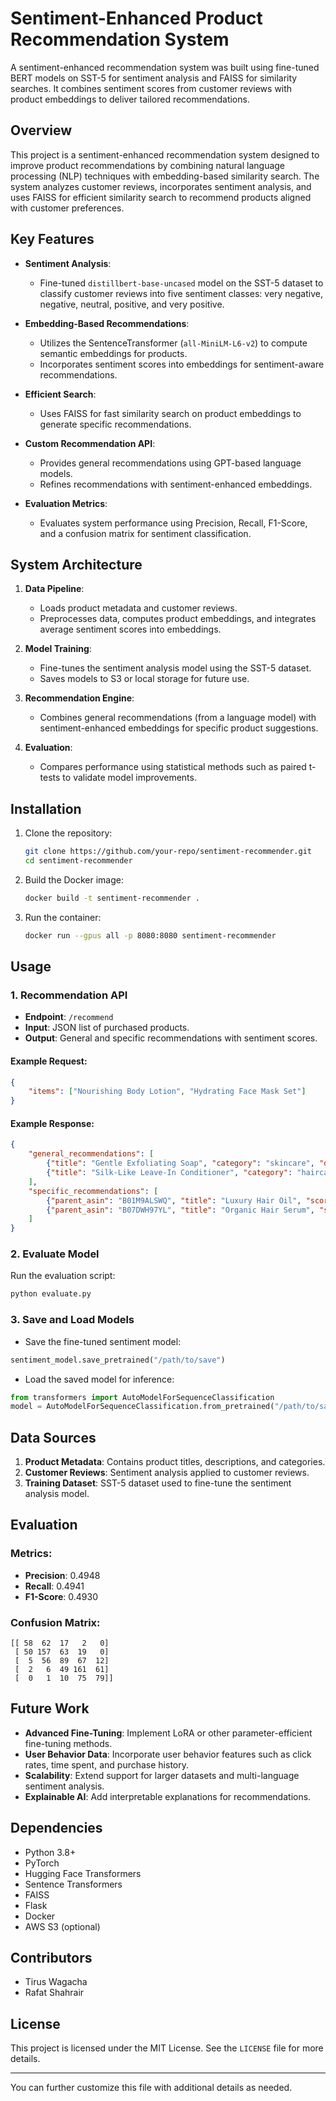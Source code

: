 
# Sentiment-Enhanced Product Recommendation System
A sentiment-enhanced recommendation system was built using fine-tuned BERT models on SST-5 for sentiment analysis and FAISS for similarity searches. It combines sentiment scores from customer reviews with product embeddings to deliver tailored recommendations.

## Overview

This project is a sentiment-enhanced recommendation system designed to improve product recommendations by combining natural language processing (NLP) techniques with embedding-based similarity search. The system analyzes customer reviews, incorporates sentiment analysis, and uses FAISS for efficient similarity search to recommend products aligned with customer preferences.

## Key Features

- **Sentiment Analysis**: 
  - Fine-tuned `distillbert-base-uncased` model on the SST-5 dataset to classify customer reviews into five sentiment classes: very negative, negative, neutral, positive, and very positive.
  
- **Embedding-Based Recommendations**:
  - Utilizes the SentenceTransformer (`all-MiniLM-L6-v2`) to compute semantic embeddings for products.
  - Incorporates sentiment scores into embeddings for sentiment-aware recommendations.
  
- **Efficient Search**:
  - Uses FAISS for fast similarity search on product embeddings to generate specific recommendations.

- **Custom Recommendation API**:
  - Provides general recommendations using GPT-based language models.
  - Refines recommendations with sentiment-enhanced embeddings.

- **Evaluation Metrics**:
  - Evaluates system performance using Precision, Recall, F1-Score, and a confusion matrix for sentiment classification.

## System Architecture

1. **Data Pipeline**:
   - Loads product metadata and customer reviews.
   - Preprocesses data, computes product embeddings, and integrates average sentiment scores into embeddings.

2. **Model Training**:
   - Fine-tunes the sentiment analysis model using the SST-5 dataset.
   - Saves models to S3 or local storage for future use.

3. **Recommendation Engine**:
   - Combines general recommendations (from a language model) with sentiment-enhanced embeddings for specific product suggestions.

4. **Evaluation**:
   - Compares performance using statistical methods such as paired t-tests to validate model improvements.

## Installation

1. Clone the repository:
   ```bash
   git clone https://github.com/your-repo/sentiment-recommender.git
   cd sentiment-recommender
   ```

2. Build the Docker image:
   ```bash
   docker build -t sentiment-recommender .
   ```

3. Run the container:
   ```bash
   docker run --gpus all -p 8080:8080 sentiment-recommender
   ```

## Usage

### 1. Recommendation API
- **Endpoint**: `/recommend`
- **Input**: JSON list of purchased products.
- **Output**: General and specific recommendations with sentiment scores.

#### Example Request:
```json
{
    "items": ["Nourishing Body Lotion", "Hydrating Face Mask Set"]
}
```

#### Example Response:
```json
{
    "general_recommendations": [
        {"title": "Gentle Exfoliating Soap", "category": "skincare", "description": "Cleanses and exfoliates."},
        {"title": "Silk-Like Leave-In Conditioner", "category": "haircare", "description": "Adds shine and smoothness."}
    ],
    "specific_recommendations": [
        {"parent_asin": "B01M9ALSWQ", "title": "Luxury Hair Oil", "score": 4.5},
        {"parent_asin": "B07DWH97YL", "title": "Organic Hair Serum", "score": 4.3}
    ]
}
```

### 2. Evaluate Model
Run the evaluation script:
```bash
python evaluate.py
```

### 3. Save and Load Models
- Save the fine-tuned sentiment model:
```python
sentiment_model.save_pretrained("/path/to/save")
```
- Load the saved model for inference:
```python
from transformers import AutoModelForSequenceClassification
model = AutoModelForSequenceClassification.from_pretrained("/path/to/save")
```

## Data Sources

1. **Product Metadata**: Contains product titles, descriptions, and categories.
2. **Customer Reviews**: Sentiment analysis applied to customer reviews.
3. **Training Dataset**: SST-5 dataset used to fine-tune the sentiment analysis model.

## Evaluation

### Metrics:
- **Precision**: 0.4948
- **Recall**: 0.4941
- **F1-Score**: 0.4930

### Confusion Matrix:
```
[[ 58  62  17   2   0]
 [ 50 157  63  19   0]
 [  5  56  89  67  12]
 [  2   6  49 161  61]
 [  0   1  10  75  79]]
```

## Future Work

- **Advanced Fine-Tuning**: Implement LoRA or other parameter-efficient fine-tuning methods.
- **User Behavior Data**: Incorporate user behavior features such as click rates, time spent, and purchase history.
- **Scalability**: Extend support for larger datasets and multi-language sentiment analysis.
- **Explainable AI**: Add interpretable explanations for recommendations.

## Dependencies

- Python 3.8+
- PyTorch
- Hugging Face Transformers
- Sentence Transformers
- FAISS
- Flask
- Docker
- AWS S3 (optional)

## Contributors

- Tirus Wagacha
- Rafat Shahrair

## License

This project is licensed under the MIT License. See the `LICENSE` file for more details.

--- 

You can further customize this file with additional details as needed.
